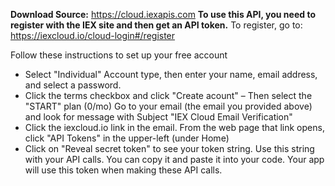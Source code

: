 **Download Source:** https://cloud.iexapis.com
**To use this API, you need to register with the IEX site and then get an API token.** To register, go to:
https://iexcloud.io/cloud-login#/register

Follow these instructions to set up your free account
* Select "Individual" Account type, then enter your name, email address, and select a password.
* Click the terms checkbox and click "Create acount" – Then select the "START" plan (0/mo)
Go to your email (the email you provided above) and look for message with Subject "IEX Cloud Email Verification"
* Click the iexcloud.io link in the email.
From the web page that link opens, click "API Tokens" in the upper-left (under Home)
* Click on "Reveal secret token" to see your token string. Use this string with your API calls. You can copy it and paste it into your code.
Your app will use this token when making these API calls. 
